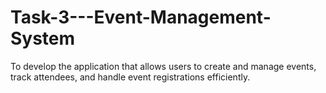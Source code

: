 # Task-3---Event-Management-System
To develop the application that allows users to create and manage events, track attendees, and handle event registrations efficiently.
